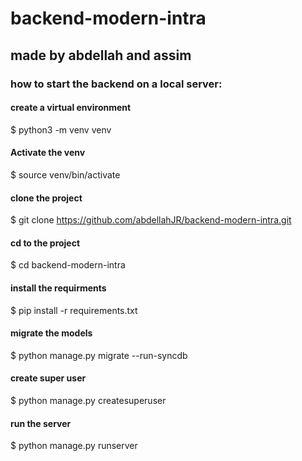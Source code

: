 # backend-modern-intra

## made by abdellah and assim

### how to start the backend on a local server:

#### create a virtual environment
$ python3 -m venv venv
#### Activate the venv
$ source venv/bin/activate
#### clone the project
$ git clone https://github.com/abdellahJR/backend-modern-intra.git
#### cd to the project
$ cd backend-modern-intra
#### install the requirments
$ pip install -r requirements.txt
#### migrate the models
$ python manage.py migrate --run-syncdb
#### create super user
$ python manage.py createsuperuser
#### run the server
$ python manage.py runserver




